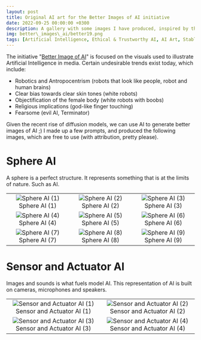 ```yaml
---
layout: post
title: Original AI art for the Better Images of AI initiative
date: 2022-09-25 00:00:00 +0300
description: A gallery with some images I have produced, inspired by the Better Image of AI initiative.
img: better\_images\_ai/better19.png 
tags: [Artificial Intelligence, Ethical & Trustworthy AI, AI Art, Stable Diffusion, Gallery]
---
```


The initiative "[Better Image of AI](https://betterimagesofai.org/)" is focused on the visuals used to illustrate Artificial Intelligence in media. Certain undesirable trends exist today, which include:
* Robotics and Antropocentrism (robots that look like people, robot and human brains) 
* Clear bias towards clear skin tones (white robots)
* Objectification of the female body (white robots with boobs)
* Religious implications (god-like finger touching)
* Fearsome (evil AI, Terminator)

Given the recent rise of diffusion models, we can use AI to generate better images of AI ;) 
I made up a few prompts, and produced the following images, which are free to use (with attribution, pretty please).

# Sphere AI

A sphere is a perfect structure. It represents something that is at the limits of nature. Such as AI.

| | | |
|:-------------------------:|:-------------------------:|:-------------------------:|
|![Sphere AI (1)]({{site.baseurl}}/assets/img/better_images_ai/better.png) Sphere AI (1)|![Sphere AI (2)]({{site.baseurl}}/assets/img/better_images_ai/better2.png) Sphere AI (2)| ![Sphere AI (3)]({{site.baseurl}}/assets/img/better_images_ai/better10.png) Sphere AI (3)|
|![Sphere AI (4)]({{site.baseurl}}/assets/img/better_images_ai/better11.png) Sphere AI (4)|![Sphere AI (5)]({{site.baseurl}}/assets/img/better_images_ai/better12.png) Sphere AI (5)|![Sphere AI (6)]({{site.baseurl}}/assets/img/better_images_ai/better13.png) Sphere AI (6)|
|![Sphere AI (7)]({{site.baseurl}}/assets/img/better_images_ai/better16.png) Sphere AI (7)|![Sphere AI (8)]({{site.baseurl}}/assets/img/better_images_ai/better22.png) Sphere AI (8)|![Sphere AI (9)]({{site.baseurl}}/assets/img/better_images_ai/better9.png) Sphere AI (9)|

# Sensor and Actuator AI

Images and sounds is what fuels model AI. This representation of AI is built on cameras, microphones and speakers.

| | |
|:-------------------------:|:-------------------------:|
|![Sensor and Actuator AI (1)]({{site.baseurl}}/assets/img/better_images_ai/better3.png) Sensor and Actuator AI (1)|![Sensor and Actuator AI (2)]({{site.baseurl}}/assets/img/better_images_ai/better8.png) Sensor and Actuator AI (2)|
|![Sensor and Actuator AI (3)]({{site.baseurl}}/assets/img/better_images_ai/better18.png) Sensor and Actuator AI (3)|![Sensor and Actuator AI (4)]({{site.baseurl}}/assets/img/better_images_ai/better24.png) Sensor and Actuator AI (4)|


